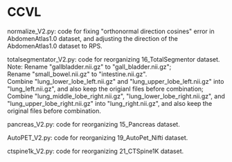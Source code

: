 # CCVL

normalize_V2.py: code for fixing "orthonormal direction cosines" error in AbdomenAtlas1.0 dataset, and adjusting the direction of the AbdomenAtlas1.0 dataset to RPS. 

totalsegmentator_V2.py: code for reorganizing 16_TotalSegmentor dataset.  
Note: Rename "gallbladder.nii.gz" to "gall_bladder.nii.gz";  
Rename "small_bowel.nii.gz" to "intestine.nii.gz".  
Combine "lung_lower_lobe_left.nii.gz" and "lung_upper_lobe_left.nii.gz" into "lung_left.nii.gz", and also keep the origianl files before combination;  
Combine "lung_middle_lobe_right.nii.gz", "lung_lower_lobe_right.nii.gz", and "lung_upper_lobe_right.nii.gz" into "lung_right.nii.gz", and also keep the original files before combination.

pancreas_V2.py: code for reorganizing 15_Pancreas dataset.

AutoPET_V2.py: code for reorganizing 19_AutoPet_Nifti dataset.

ctspine1k_V2.py: code for reorganizing 21_CTSpine1K dataset.

